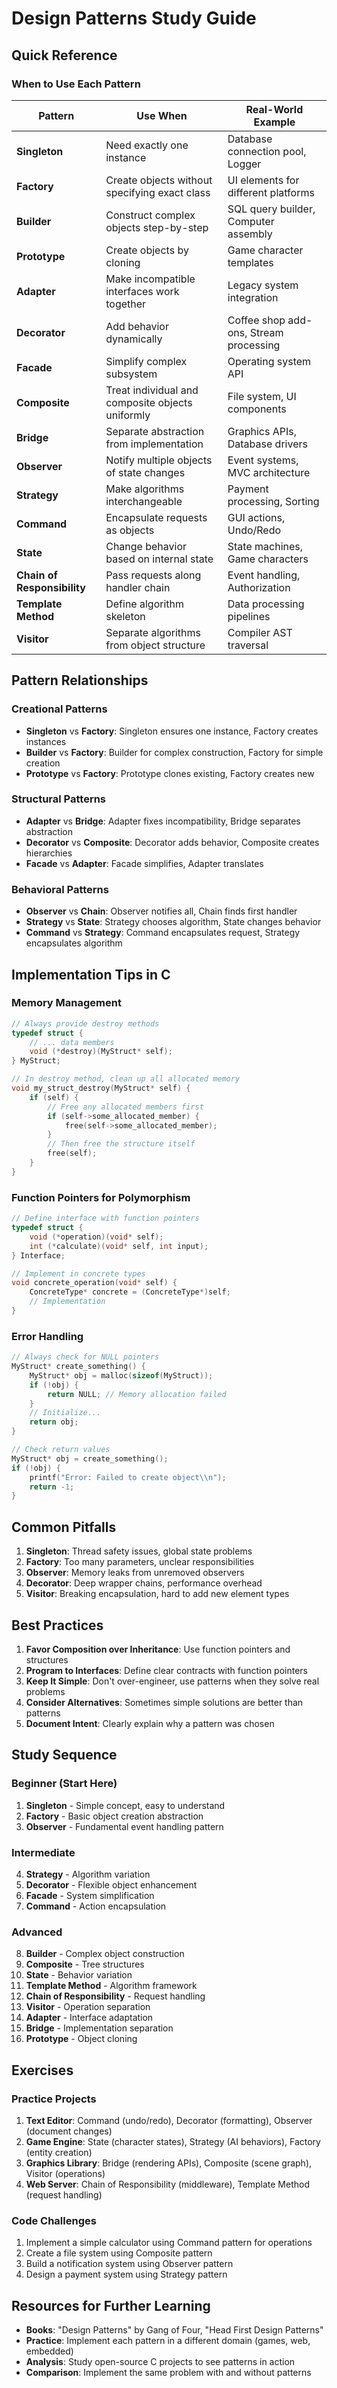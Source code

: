 # Design Patterns Study Guide

## Quick Reference

### When to Use Each Pattern

| Pattern | Use When | Real-World Example |
|---------|----------|-------------------|
| **Singleton** | Need exactly one instance | Database connection pool, Logger |
| **Factory** | Create objects without specifying exact class | UI elements for different platforms |
| **Builder** | Construct complex objects step-by-step | SQL query builder, Computer assembly |
| **Prototype** | Create objects by cloning | Game character templates |
| **Adapter** | Make incompatible interfaces work together | Legacy system integration |
| **Decorator** | Add behavior dynamically | Coffee shop add-ons, Stream processing |
| **Facade** | Simplify complex subsystem | Operating system API |
| **Composite** | Treat individual and composite objects uniformly | File system, UI components |
| **Bridge** | Separate abstraction from implementation | Graphics APIs, Database drivers |
| **Observer** | Notify multiple objects of state changes | Event systems, MVC architecture |
| **Strategy** | Make algorithms interchangeable | Payment processing, Sorting |
| **Command** | Encapsulate requests as objects | GUI actions, Undo/Redo |
| **State** | Change behavior based on internal state | State machines, Game characters |
| **Chain of Responsibility** | Pass requests along handler chain | Event handling, Authorization |
| **Template Method** | Define algorithm skeleton | Data processing pipelines |
| **Visitor** | Separate algorithms from object structure | Compiler AST traversal |

## Pattern Relationships

### Creational Patterns
- **Singleton** vs **Factory**: Singleton ensures one instance, Factory creates instances
- **Builder** vs **Factory**: Builder for complex construction, Factory for simple creation
- **Prototype** vs **Factory**: Prototype clones existing, Factory creates new

### Structural Patterns
- **Adapter** vs **Bridge**: Adapter fixes incompatibility, Bridge separates abstraction
- **Decorator** vs **Composite**: Decorator adds behavior, Composite creates hierarchies
- **Facade** vs **Adapter**: Facade simplifies, Adapter translates

### Behavioral Patterns
- **Observer** vs **Chain**: Observer notifies all, Chain finds first handler
- **Strategy** vs **State**: Strategy chooses algorithm, State changes behavior
- **Command** vs **Strategy**: Command encapsulates request, Strategy encapsulates algorithm

## Implementation Tips in C

### Memory Management
```c
// Always provide destroy methods
typedef struct {
    // ... data members
    void (*destroy)(MyStruct* self);
} MyStruct;

// In destroy method, clean up all allocated memory
void my_struct_destroy(MyStruct* self) {
    if (self) {
        // Free any allocated members first
        if (self->some_allocated_member) {
            free(self->some_allocated_member);
        }
        // Then free the structure itself
        free(self);
    }
}
```

### Function Pointers for Polymorphism
```c
// Define interface with function pointers
typedef struct {
    void (*operation)(void* self);
    int (*calculate)(void* self, int input);
} Interface;

// Implement in concrete types
void concrete_operation(void* self) {
    ConcreteType* concrete = (ConcreteType*)self;
    // Implementation
}
```

### Error Handling
```c
// Always check for NULL pointers
MyStruct* create_something() {
    MyStruct* obj = malloc(sizeof(MyStruct));
    if (!obj) {
        return NULL; // Memory allocation failed
    }
    // Initialize...
    return obj;
}

// Check return values
MyStruct* obj = create_something();
if (!obj) {
    printf("Error: Failed to create object\\n");
    return -1;
}
```

## Common Pitfalls

1. **Singleton**: Thread safety issues, global state problems
2. **Factory**: Too many parameters, unclear responsibilities
3. **Observer**: Memory leaks from unremoved observers
4. **Decorator**: Deep wrapper chains, performance overhead
5. **Visitor**: Breaking encapsulation, hard to add new element types

## Best Practices

1. **Favor Composition over Inheritance**: Use function pointers and structures
2. **Program to Interfaces**: Define clear contracts with function pointers
3. **Keep It Simple**: Don't over-engineer, use patterns when they solve real problems
4. **Consider Alternatives**: Sometimes simple solutions are better than patterns
5. **Document Intent**: Clearly explain why a pattern was chosen

## Study Sequence

### Beginner (Start Here)
1. **Singleton** - Simple concept, easy to understand
2. **Factory** - Basic object creation abstraction
3. **Observer** - Fundamental event handling pattern

### Intermediate
4. **Strategy** - Algorithm variation
5. **Decorator** - Flexible object enhancement
6. **Facade** - System simplification
7. **Command** - Action encapsulation

### Advanced
8. **Builder** - Complex object construction
9. **Composite** - Tree structures
10. **State** - Behavior variation
11. **Template Method** - Algorithm framework
12. **Chain of Responsibility** - Request handling
13. **Visitor** - Operation separation
14. **Adapter** - Interface adaptation
15. **Bridge** - Implementation separation
16. **Prototype** - Object cloning

## Exercises

### Practice Projects
1. **Text Editor**: Command (undo/redo), Decorator (formatting), Observer (document changes)
2. **Game Engine**: State (character states), Strategy (AI behaviors), Factory (entity creation)
3. **Graphics Library**: Bridge (rendering APIs), Composite (scene graph), Visitor (operations)
4. **Web Server**: Chain of Responsibility (middleware), Template Method (request handling)

### Code Challenges
1. Implement a simple calculator using Command pattern for operations
2. Create a file system using Composite pattern
3. Build a notification system using Observer pattern
4. Design a payment system using Strategy pattern

## Resources for Further Learning

- **Books**: "Design Patterns" by Gang of Four, "Head First Design Patterns"
- **Practice**: Implement each pattern in a different domain (games, web, embedded)
- **Analysis**: Study open-source C projects to see patterns in action
- **Comparison**: Implement the same problem with and without patterns